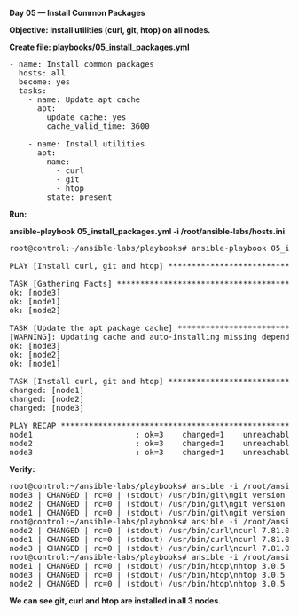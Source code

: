 **Day 05 — Install Common Packages**

**Objective: Install utilities (curl, git, htop) on all nodes.**

**Create file: playbooks/05_install_packages.yml**

<pre>
- name: Install common packages
  hosts: all
  become: yes
  tasks:
    - name: Update apt cache
      apt:
        update_cache: yes
        cache_valid_time: 3600

    - name: Install utilities
      apt:
        name:
          - curl
          - git
          - htop
        state: present
</pre>
**Run:**

**ansible-playbook 05_install_packages.yml -i /root/ansible-labs/hosts.ini**
<pre>
root@control:~/ansible-labs/playbooks# ansible-playbook 05_install_packages.yml -i /root/ansible-labs/hosts.ini

PLAY [Install curl, git and htop] ***************************************************************************************************

TASK [Gathering Facts] **************************************************************************************************************
ok: [node3]
ok: [node1]
ok: [node2]

TASK [Update the apt package cache] *************************************************************************************************
[WARNING]: Updating cache and auto-installing missing dependency: python3-apt
ok: [node3]
ok: [node2]
ok: [node1]

TASK [Install curl, git and htop] ***************************************************************************************************
changed: [node1]
changed: [node2]
changed: [node3]

PLAY RECAP **************************************************************************************************************************
node1                      : ok=3    changed=1    unreachable=0    failed=0    skipped=0    rescued=0    ignored=0
node2                      : ok=3    changed=1    unreachable=0    failed=0    skipped=0    rescued=0    ignored=0
node3                      : ok=3    changed=1    unreachable=0    failed=0    skipped=0    rescued=0    ignored=0
</pre>

**Verify:**

<pre>
root@control:~/ansible-labs/playbooks# ansible -i /root/ansible-labs/hosts.ini all -m shell -a "which git && git --version" -o
node3 | CHANGED | rc=0 | (stdout) /usr/bin/git\ngit version 2.34.1
node2 | CHANGED | rc=0 | (stdout) /usr/bin/git\ngit version 2.34.1
node1 | CHANGED | rc=0 | (stdout) /usr/bin/git\ngit version 2.34.1
root@control:~/ansible-labs/playbooks# ansible -i /root/ansible-labs/hosts.ini all -m shell -a "which curl && curl --version" -o
node2 | CHANGED | rc=0 | (stdout) /usr/bin/curl\ncurl 7.81.0 (x86_64-pc-linux-gnu) libcurl/7.81.0 OpenSSL/3.0.2 zlib/1.2.11 brotli/1.0.9 zstd/1.4.8 libidn2/2.3.2 libpsl/0.21.0 (+libidn2/2.3.2) libssh/0.9.6/openssl/zlib nghttp2/1.43.0 librtmp/2.3 OpenLDAP/2.5.19\nRelease-Date: 2022-01-05\nProtocols: dict file ftp ftps gopher gophers http https imap imaps ldap ldaps mqtt pop3 pop3s rtmp rtsp scp sftp smb smbs smtp smtps telnet tftp \nFeatures: alt-svc AsynchDNS brotli GSS-API HSTS HTTP2 HTTPS-proxy IDN IPv6 Kerberos Largefile libz NTLM NTLM_WB PSL SPNEGO SSL TLS-SRP UnixSockets zstd
node1 | CHANGED | rc=0 | (stdout) /usr/bin/curl\ncurl 7.81.0 (x86_64-pc-linux-gnu) libcurl/7.81.0 OpenSSL/3.0.2 zlib/1.2.11 brotli/1.0.9 zstd/1.4.8 libidn2/2.3.2 libpsl/0.21.0 (+libidn2/2.3.2) libssh/0.9.6/openssl/zlib nghttp2/1.43.0 librtmp/2.3 OpenLDAP/2.5.19\nRelease-Date: 2022-01-05\nProtocols: dict file ftp ftps gopher gophers http https imap imaps ldap ldaps mqtt pop3 pop3s rtmp rtsp scp sftp smb smbs smtp smtps telnet tftp \nFeatures: alt-svc AsynchDNS brotli GSS-API HSTS HTTP2 HTTPS-proxy IDN IPv6 Kerberos Largefile libz NTLM NTLM_WB PSL SPNEGO SSL TLS-SRP UnixSockets zstd
node3 | CHANGED | rc=0 | (stdout) /usr/bin/curl\ncurl 7.81.0 (x86_64-pc-linux-gnu) libcurl/7.81.0 OpenSSL/3.0.2 zlib/1.2.11 brotli/1.0.9 zstd/1.4.8 libidn2/2.3.2 libpsl/0.21.0 (+libidn2/2.3.2) libssh/0.9.6/openssl/zlib nghttp2/1.43.0 librtmp/2.3 OpenLDAP/2.5.19\nRelease-Date: 2022-01-05\nProtocols: dict file ftp ftps gopher gophers http https imap imaps ldap ldaps mqtt pop3 pop3s rtmp rtsp scp sftp smb smbs smtp smtps telnet tftp \nFeatures: alt-svc AsynchDNS brotli GSS-API HSTS HTTP2 HTTPS-proxy IDN IPv6 Kerberos Largefile libz NTLM NTLM_WB PSL SPNEGO SSL TLS-SRP UnixSockets zstd
root@control:~/ansible-labs/playbooks# ansible -i /root/ansible-labs/hosts.ini all -m shell -a "which htop && htop --version" -o
node1 | CHANGED | rc=0 | (stdout) /usr/bin/htop\nhtop 3.0.5
node3 | CHANGED | rc=0 | (stdout) /usr/bin/htop\nhtop 3.0.5
node2 | CHANGED | rc=0 | (stdout) /usr/bin/htop\nhtop 3.0.5
</pre>

**We can see git, curl and htop are installed in all 3 nodes.**
